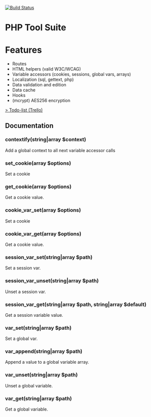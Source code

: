 [![Build Status](https://travis-ci.org/robinouu/php-tool-suite.svg?branch=master)](https://travis-ci.org/robinouu/php-tool-suite)<h1>PHP Tool Suite</h1><h1>Features</h1><nav role="navigation"><ul class="menu"><li class="item item-link">Routes</li><li class="item item-link">HTML helpers (valid W3C/WCAG)</li><li class="item item-link">Variable accessors (cookies, sessions, global vars, arrays)</li><li class="item item-link">Localization (sql, gettext, php)</li><li class="item item-link">Data validation and edition</li><li class="item item-link">Data cache</li><li class="item item-link">Hooks</li><li class="item item-link">(mcrypt) AES256 encryption</li></ul></nav><a href="https://trello.com/b/Y6S5C0kd/php-tool-suite">&gt; Todo-list (Trello)</a><h2>Documentation</h2><h3>contextify(string|array $context)</h3><p>Add a global context to all next variable accessor calls</p><h3>set_cookie(array $options)</h3><p>Set a cookie</p><h3>get_cookie(array $options)</h3><p>Get a cookie value.</p><h3>cookie_var_set(array $options)</h3><p>Set a cookie</p><h3>cookie_var_get(array $options)</h3><p>Get a cookie value.</p><h3>session_var_set(string|array $path)</h3><p>Set a session var.</p><h3>session_var_unset(string|array $path)</h3><p>Unset a session var.</p><h3>session_var_get(string|array $path, string|array $default)</h3><p>Get a session variable value.</p><h3>var_set(string|array $path)</h3><p>Set a global var.</p><h3>var_append(string|array $path)</h3><p>Append a value to a global variable array.</p><h3>var_unset(string|array $path)</h3><p>Unset a global variable.</p><h3>var_get(string|array $path)</h3><p>Get a global variable.</p>

